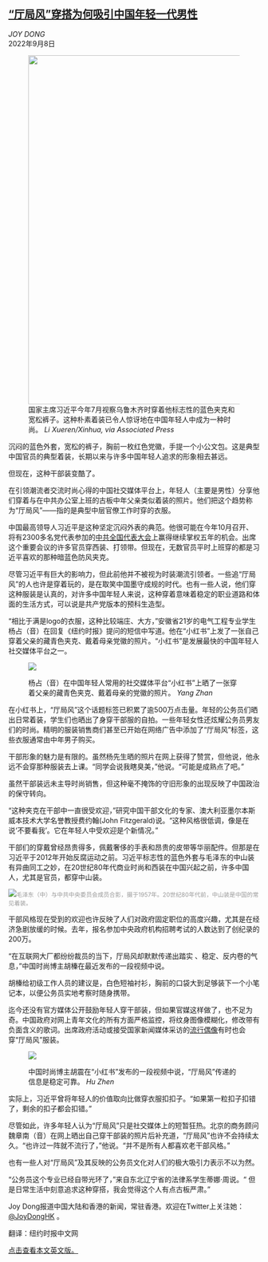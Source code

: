 <!--1662604623000-->
[“厅局风”穿搭为何吸引中国年轻一代男性](https://cn.nytimes.com/china/20220908/china-communist-cadre-fashion/)
------

<address>JOY DONG</address><time pudate="2022-09-08 10:32:20" datetime="2022-09-08 10:32:20">2022年9月8日</time><figure><img src="https://images.weserv.nl/?url=static01.nyt.com/images/2022/08/18/world/00cadre-style1a/00cadre-style1a-master1050.jpg" width="1050" height="700"><figcaption>国家主席习近平今年7月视察乌鲁木齐时穿着他标志性的蓝色夹克和宽松裤子。这种朴素着装已令人惊讶地在中国年轻人中成为一种时尚。 <cite>Li Xueren/Xinhua, via Associated Press</cite></figcaption></figure><section><p>沉闷的蓝色外套，宽松的裤子，胸前一枚红色党徽，手提一个小公文包。这是典型中国官员的典型着装，长期以来与许多中国年轻人追求的形象相去甚远。</p><p>但现在，这种干部装变酷了。</p><p>在引领潮流者交流时尚心得的中国社交媒体平台上，年轻人（主要是男性）分享他们穿着与在中共办公室上班的古板中年父亲类似着装的照片。他们把这个趋势称为“厅局风”——指的是典型中层官僚工作时穿的衣服。</p><p>中国最高领导人习近平是这种坚定沉闷外表的典范。他很可能在今年10月召开、将有2300多名党代表参加的<a href="https://cn.nytimes.com/china/20220831/china-xi-party-congress/">中共全国代表大会</a>上赢得继续掌权五年的机会。出席这个重要会议的许多官员穿西装、打领带。但现在，无数官员平时上班穿的都是习近平喜欢的那种暗蓝色防风夹克。</p><p>尽管习近平有巨大的影响力，但此前他并不被视为时装潮流引领者。一些追“厅局风”的人也许是穿着玩的，是在取笑中国墨守成规的时代。也有一些人说，他们穿这种服装是认真的，对许多中国年轻人来说，这种穿着意味着稳定的职业道路和体面的生活方式，可以说是共产党版本的预科生造型。</p><p>“相比于满是logo的衣服，这种比较端庄、大方，”安徽省21岁的电气工程专业学生杨占（音）在回复《纽约时报》提问的短信中写道。他在“小红书”上发了一张自己穿着父亲的藏青色夹克、戴着母亲党徽的照片。“小红书”是发展最快的中国年轻人社交媒体平台之一。</p><p><figure><img src="https://images.weserv.nl/?url=static01.nyt.com/images/2022/08/18/world/00cadre-style2/00cadre-style2-jumbo.jpg"></p><figcaption>杨占（音）在中国年轻人常用的社交媒体平台“小红书”上晒了一张穿着父亲的藏青色夹克、戴着母亲的党徽的照片。 <cite>Yang Zhan</cite></figcaption></figure><p>在小红书上，“厅局风”这个话题标签已积累了逾500万点击量。年轻的公务员们晒出日常着装，学生们也晒出了身穿干部服的自拍。一些年轻女性还炫耀公务员男友们的时尚。精明的服装销售商们甚至已开始在网络广告中添加了“厅局风”标签，这些衣服通常由中年男子购买。</p><p>干部形象的魅力是有限的。虽然杨先生晒的照片在网上获得了赞赏，但他说，他永远不会穿那种服装去上课。“同学会说我瞎臭美，”他说。“可能是成熟点了吧。”</p><p>虽然干部装远未主导时尚销售，但这种毫不掩饰的守旧形象的出现反映了中国政治的保守转向。</p><p>“这种夹克在干部中一直很受欢迎，”研究中国干部文化的专家、澳大利亚墨尔本斯威本技术大学名誉教授费约翰(John Fitzgerald)说。“这种风格很低调，像是在说‘不要看我’。它在年轻人中受欢迎是个新情况。”</p><p>干部们的穿戴曾经昂贵得多，佩戴奢侈的手表和昂贵的皮带等华丽配件。但那是在习近平于2012年开始反腐运动之前。习近平标志性的蓝色外套与毛泽东的中山装有异曲同工之妙，在20世纪80年代商业时尚和西装在中国兴起之前，许多中国人，尤其是官员，都穿中山装。</p><p><img src="https://images.weserv.nl/?url=static01.nyt.com/images/2022/08/18/world/00cadre-style5/00cadre-style5-master1050.jpg"><small style="color: #999;">毛泽东（中）与中共中央委员会成员合影，摄于1957年。20世纪80年代前，中山装是中国的常见着装。</small></p><p>干部风格现在受到的欢迎也许反映了人们对政府固定职位的高度兴趣，尤其是在经济急剧放缓的时候。去年，报名参加中央政府机构招聘考试的人数达到了创纪录的200万。</p><p>“在互联网大厂都纷纷裁员的当下，厅局风却默默传递出踏实 、稳定、反内卷的气息，”中国时尚博主胡榛在最近发布的一段视频中说。</p><p>胡榛给初级工作人员的建议是，白色短袖衬衫，胸前的口袋大到足够装下一个小笔记本，以便公务员实地考察时随身携带。</p><p>迄今还没有官方媒体公开鼓励年轻人穿干部装，但如果官媒这样做了，也不足为奇。中国政府对网上青年文化的所有方面严格监控，将纹身图像模糊化，修改带有负面含义的歌词。出席政府活动或接受国家新闻媒体采访的<a rel="noopener noreferrer" target="_blank" href="https://www.bilibili.com/s/video/BV1eL4y1J7Uz">流行偶像</a>有时也会穿“厅局风”服装。</p><p><figure><img src="https://images.weserv.nl/?url=static01.nyt.com/images/2022/08/18/world/00cadre-style3/00cadre-style3-jumbo.jpg"></p><figcaption>中国时尚博主胡震在“小红书”发布的一段视频中说，“厅局风”传递的信息是稳定可靠。 <cite>Hu Zhen</cite></figcaption></figure><p>实际上，习近平曾将年轻人的价值取向比做穿衣服扣扣子。“如果第一粒扣子扣错了，剩余的扣子都会扣错。”</p><p>尽管如此，许多年轻人认为“厅局风”只是社交媒体上的短暂狂热。北京的商务顾问魏章南（音）在网上晒出自己穿干部装的照片后补充道，“厅局风”也许不会持续太久。“也许过一阵就不流行了，”他说。“并不是所有人都喜欢老干部风格。”</p><p>也有一些人对“厅局风”及其反映的公务员文化对人们的极大吸引力表示不以为然。</p><p>“公务员这个专业已经自带光环了，”来自东北辽宁省的法律系学生蒂娜·周说。“ 但是日常生活中刻意追求这种穿搭，我会觉得这个人有点古板严肃。”</p></section><footer><p>Joy Dong报道中国大陆和香港的新闻，常驻香港。欢迎在Twitter上关注她：<a rel="nofollow" target="_blank" href="https://twitter.com/JoyDongHK">@JoyDongHK</a> 。</p><p>翻译：纽约时报中文网</p><p><a rel="nofollow" target="_blank" href="https://www.nytimes.com/2022/09/07/world/asia/china-communist-cadre-fashion.html">点击查看本文英文版。</a></p></footer>

